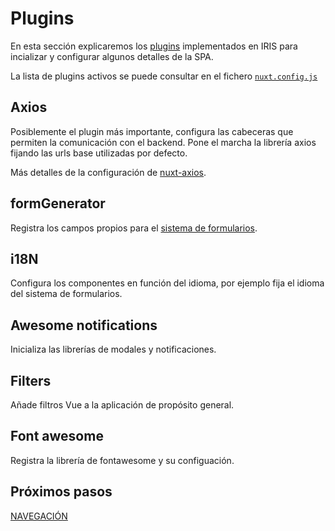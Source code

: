 # Plugins

En esta sección explicaremos los [plugins](https://nuxtjs.org/docs/2.x/directory-structure/plugins) implementados en IRIS para incializar y configurar algunos detalles de la SPA.

La lista de plugins activos se puede consultar en el fichero [`nuxt.config.js`](../../nuxt.config.js)

## Axios

Posiblemente el plugin más importante, configura las cabeceras que permiten la comunicación con el backend. Pone el marcha la librería axios fijando las urls base utilizadas por defecto.

Más detalles de la configuración de [nuxt-axios](https://axios.nuxtjs.org/).

## formGenerator

Registra los campos propios para el [sistema de formularios](https://github.com/vue-generators/vue-form-generator).

## i18N

Configura los componentes en función del idioma, por ejemplo fija el idioma del sistema de formularios.

## Awesome notifications

Inicializa las librerías de modales y notificaciones.

## Filters

Añade filtros Vue a la aplicación de propósito general.

## Font awesome

Registra la librería de fontawesome y su configuación.

## Próximos pasos

[NAVEGACIÓN](./navigation.md)